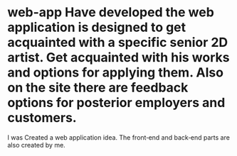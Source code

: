 # web-app Have developed the web application is designed to get acquainted with a specific senior 2D artist. Get acquainted with his works and options for applying them. Also on the site there are feedback options for posterior employers and customers.
I was Created a web application idea. The front‐end and back‐end parts are also created by me.
